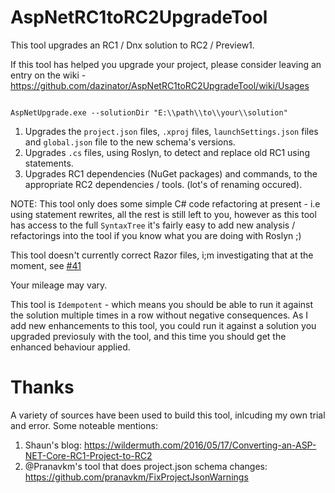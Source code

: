 # AspNetRC1toRC2UpgradeTool

This tool upgrades an RC1 / Dnx solution to RC2 / Preview1.

If this tool has helped you upgrade your project, please consider leaving an entry on the wiki - https://github.com/dazinator/AspNetRC1toRC2UpgradeTool/wiki/Usages


```

AspNetUpgrade.exe --solutionDir "E:\\path\\to\\your\\solution"

```


1. Upgrades the `project.json` files, `.xproj` files, `launchSettings.json` files and  `global.json` file to the new schema's versions.
2. Upgrades `.cs` files, using Roslyn, to detect and replace old RC1 using statements. 
3. Upgrades RC1 dependencies (NuGet packages) and commands, to the appropriate RC2 dependencies / tools. (lot's of renaming occured).

NOTE: This tool only does some simple C# code refactoring at present - i.e using statement rewrites, all the rest is still left to you, however as this tool has access to the full `SyntaxTree` it's fairly easy to add new analysis / refactorings into the tool if you know what you are doing with Roslyn ;)

This tool doesn't currently correct Razor files, i;m investigating that at the moment, see [#41](https://github.com/dazinator/AspNetRC1toRC2UpgradeTool/issues/41)

Your mileage may vary.

This tool is `Idempotent` - which means you should be able to run it against the solution multiple times in a row without negative consequences. As I add new enhancements to this tool, you could run it against a solution you upgraded previosuly with the tool, and this time you should get the enhanced behaviour applied.

# Thanks

A variety of sources have been used to build this tool, inlcuding my own trial and error. Some noteable mentions:

1. Shaun's blog: https://wildermuth.com/2016/05/17/Converting-an-ASP-NET-Core-RC1-Project-to-RC2
2. @Pranavkm's tool that does project.json schema changes: https://github.com/pranavkm/FixProjectJsonWarnings


